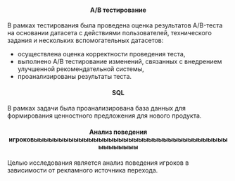 <h4 align="center">А/В тестирование</a></h4>

В рамках тестирования была проведена оценка результатов A/B-теста на основании датасета с действиями пользователей, технического задания и нескольких вспомогательных датасетов:

- осуществлена оценка корректности проведения теста,
- выполнено А/В тестирование изменений, связанных с внедрением улучшенной рекомендательной системы,
- проанализированы результаты теста.


<h4 align="center">SQL</a></h4>

В рамках задачи была проанализирована база данных для формирования ценностного предложения для нового продукта.


<h4 align="center">Анализ поведения игроковыыыыыыыыыыыыыыыыыыыыыыыыыыыыыыыыыыыыыыыыыыыыыыы</a></h4>

Целью исследования является анализ поведения игроков в зависимости от рекламного источника перехода.
